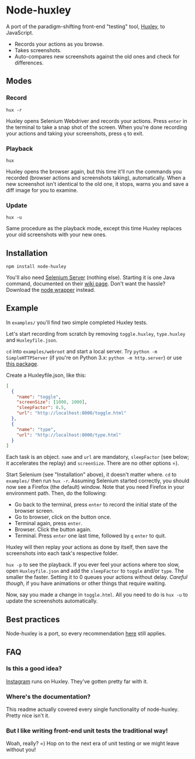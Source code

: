 # Node-huxley

A port of the paradigm-shifting front-end "testing" tool, [Huxley](https://github.com/facebook/huxley), to JavaScript.

- Records your actions as you browse.
- Takes screenshots.
- Auto-compares new screenshots against the old ones and check for differences.

## Modes

### Record

    hux -r

Huxley opens Selenium Webdriver and records your actions. Press `enter` in the terminal to take a snap shot of the screen. When you're done recording your actions and taking your screenshots, press `q` to exit.

### Playback

    hux

Huxley opens the browser again, but this time it'll run the commands you recorded (browser actions and screenshots taking), automatically. When a new screenshot isn't identical to the old one, it stops, warns you and save a diff image for you to examine.

### Update

    hux -u

Same procedure as the playback mode, except this time Huxley replaces your old screenshots with your new ones.

## Installation

    npm install node-huxley

You'll also need [Selenium Server](http://docs.seleniumhq.org/download/) (nothing else). Starting it is one Java command, documented on their [wiki page](http://code.google.com/p/selenium/wiki/Grid2). Don't want the hassle? Download the [node wrapper](https://github.com/eugeneware/selenium-server) instead.

## Example

In `examples/` you'll find two simple completed Huxley tests.

Let's start recording from scratch by removing `toggle.huxley`, `type.huxley` and `Huxleyfile.json`.

`cd` into `examples/webroot` and start a local server. Try `python -m SimpleHTTPServer` (if you're on Python 3.x: `python -m http.server`) or use [this package](https://github.com/nodeapps/http-server).

Create a Huxleyfile.json, like this:

```json
[
  {
    "name": "toggle",
    "screenSize": [1000, 1000],
    "sleepFactor": 0.5,
    "url": "http://localhost:8000/toggle.html"
  },
  {
    "name": "type",
    "url": "http://localhost:8000/type.html"
  }
]
```

Each task is an object. `name` and `url` are mandatory, `sleepFactor` (see below; it accelerates the replay) and `screenSize`. There are no other options =).

Start Selenium (see "Installation" above), it doesn't matter where. `cd` to `examples/` then run `hux -r`. Assuming Selenium started correctly, you should now see a Firefox (the default) window. Note that you need Firefox in your environment path. Then, do the following:

- Go back to the terminal, press `enter` to record the initial state of the browser screen.
- Go to browser, click on the button once.
- Terminal again, press `enter`.
- Browser. Click the button again.
- Terminal. Press `enter` one last time, followed by `q` `enter` to quit.

Huxley will then replay your actions as done by itself, then save the screenshots into each task's respective folder.

`hux -p` to see the playback. If you ever feel your actions where too slow, open `Huxleyfile.json` and add the `sleepFactor` to `toggle` and/or `type`. The smaller the faster. Setting it to 0 queues your actions without delay. _Careful though_, if you have animations or other things that require waiting.

Now, say you made a change in `toggle.html`. All you need to do is `hux -u` to update the screenshots automatically.

## Best practices

Node-huxley is a port, so every recommendation [here](https://github.com/facebook/huxley#best-practices) still applies.

## FAQ

### Is this a good idea?

[Instagram](https://github.com/facebook/huxley#huxley) runs on Huxley. They've gotten pretty far with it.

### Where's the documentation?

This readme actually covered every single functionality of node-huxley. Pretty nice isn't it.

### But I like writing front-end unit tests the traditional way!

Woah, really? =) Hop on to the next era of unit testing or we might leave without you!
